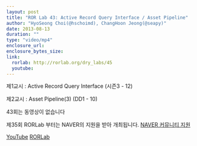 ```yaml
---
layout: post
title: "ROR Lab 43: Active Record Query Interface / Asset Pipeline"
author: "HyoSeong Choi(@hschoimd), ChangHoon Jeong(@seapy)"
date: 2013-08-13
duration: ""
type: "video/mp4"
enclosure_url: 
enclosure_bytes_size: 
link:
  rorlab: http://rorlab.org/dry_labs/45
  youtube: 
---
```


<p>제1교시 : Active Record Query Interface (시즌3 - 12)</p>
<p>제2교시 : Asset Pipeline(3) (DD1 - 10)</p>

<p>43회는 동영상이 없습니다</p>

<p>제35회 RORLab 부터는 NAVER의 지원을 받아 개최됩니다. <a href="http://developer.naver.com/wiki/pages/Community">NAVER 커뮤니티 지원</a></p>

<div class="btn-group">
  <a class="btn btn-default btn-xs" href="{{ page.link.youtube }}">YouTube</a>
  <a class="btn btn-default btn-xs" href="{{ page.link.rorlab }}">RORLab</a>
</div>